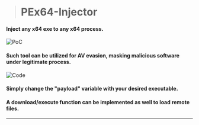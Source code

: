 > # PEx64-Injector
#### Inject any x64 exe to any x64 process.
![PoC](https://i.imgur.com/gILIbbd.gif)
#### Such tool can be utilized for AV evasion, masking malicious software under legitimate process.
![Code](https://i.imgur.com/PtOcuRU.png)
#### Simply change the "payload" variable with your desired executable.
#### A download/execute function can be implemented as well to load remote files.
______________________
